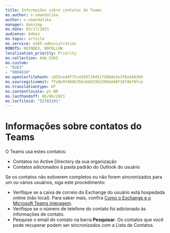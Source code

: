```yaml
---
title: Informações sobre contatos do Teams
ms.author: v-smandalika
author: v-smandalika
manager: dansimp
ms.date: 03/17/2021
audience: Admin
ms.topic: article
ms.service: o365-administration
ROBOTS: NOINDEX, NOFOLLOW
localization_priority: Priority
ms.collection: Adm_O365
ms.custom:
- "8263"
- "9004610"
ms.openlocfilehash: c855ce4df75cd169719d51f380de2e3f0a348394
ms.sourcegitcommit: f7a9e97d04b7b6cbb633b32094d40f1874bf0fce
ms.translationtype: HT
ms.contentlocale: pt-BR
ms.lasthandoff: 06/06/2021
ms.locfileid: "52783101"
---
```

# <a name="information-about-teams-contacts"></a>Informações sobre contatos do Teams

O Teams usa estes contatos:

- Contatos no Active Directory da sua organização
- Contatos adicionados à pasta padrão do Outlook do usuário

Se os contatos não estiverem completos ou não forem sincronizados para um ou vários usuários, siga este procedimento:

- Verifique se a caixa de correio do Exchange do usuário está hospedada online (não local). Para saber mais, confira [Como o Exchange e o Microsoft Teams interagem](/microsoftteams/exchange-teams-interact).
- Verifique se o número de telefone do contato foi adicionado às informações de contato.
- Pesquise o email do contato na barra **Pesquisar**. Os contatos que você pode recuperar podem ser sincronizados com a Lista de Contatos.



